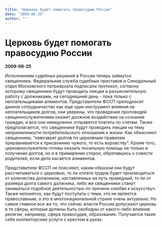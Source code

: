 ```yaml
---
title: "Церковь будет помогать правосудию России"
date: "2009-06-25"
author: ""
---
```


# Церковь будет помогать правосудию России

**2009-06-25** 

Исполнением судебных решений в России теперь займутся священники. Федеральная служба судебных приставов и Синодальный отдел Московского патриархата подписали протокол, согласно которому священники будут проводить лекции и разъяснительную работу с должниками, на сегодняшний день - пока только с неплательщиками алиментов. Представители ФССП преподносят данное сотрудничество как еще один инструмент влияния на неплательщиков долгов, они уверены, что проведение проповедей священнослужителями окажет должное воздействие на сознание граждан, и все они немедленно отправятся платить по счетам. Также предполагается, что священники будут проводить лекции на тему неприемлемости потребительского отношения к жизни. Как объясняют священники, "невозврат долгов по церковным правилам приравнивается к присвоению чужого, то есть воровству". Кроме того, церковнослужители готовы оказать посильную помощь не только в получении долгов, но и в примирении сторон, обратившись к совести родителей, если дело касается алиментов.

Представители ФССП не поясняют, каким образом они будут рассчитываться с церковью, то ли оплата трудов будет производиться от количества должников, наставленных на путь праведный, то ли от размера долга самого должника, либо же священники станут заниматься подобной деятельностью по причине «любви к искусству». Также непонятно, как будут поступать с теми, кто не является православным, а это в многонациональной стране очень актуально. Но самое главное все же то, что сейчас власти России допускают церковь в те сферы, которые должны быть свободны от какого-либо влияния религии, например, сфера правосудия, образование. Получается такие себе коллекторские услуги с крестом в руках.